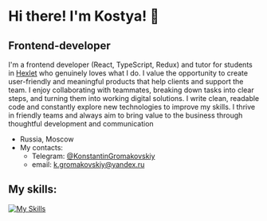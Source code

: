# Hi there! I'm Kostya! 👋


## Frontend-developer 

I'm a frontend developer (React, TypeScript, Redux) and tutor for students in [Hexlet](https://github.com/Hexlet) who genuinely loves what I do. I value the opportunity to create user-friendly and meaningful products that help clients and support the team.
I enjoy collaborating with teammates, breaking down tasks into clear steps, and turning them into working digital solutions.
I write clean, readable code and constantly explore new technologies to improve my skills.
I thrive in friendly teams and always aim to bring value to the business through thoughtful development and communication

* Russia, Moscow
* My contacts:
  * Telegram: [@KonstantinGromakovskiy](https://t.me/KonstantinGromakovskiy)
  * email: k.gromakovskiy@yandex.ru
 
## My skills: 
[![My Skills](https://skillicons.dev/icons?i=js,html,css,react,nodejs,nextjs,neovim,vite,sass,jest,bootstrap,babel,git,ts,webstorm,redux&perline=8)](https://skillicons.dev)


<!--
**Konstantin-Gromakovskiy/Konstantin-Gromakovskiy** is a ✨ _special_ ✨ repository because its `README.md` (this file) appears on your GitHub profile.

Here are some ideas to get you started:

- 🔭 I’m currently working on ...
- 🌱 I’m currently learning ...
- 👯 I’m looking to collaborate on ...
- 🤔 I’m looking for help with ...
- 💬 Ask me about ...
- 📫 How to reach me: ...
- 😄 Pronouns: ...
- ⚡ Fun fact: ...
-->
